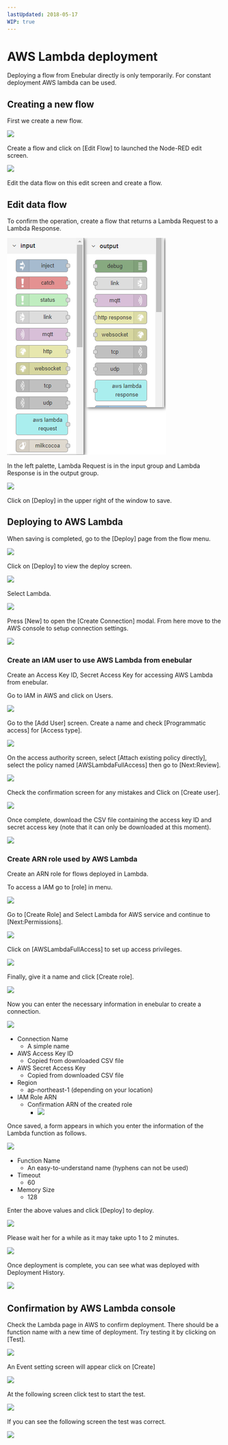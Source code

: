 ```yaml
---
lastUpdated: 2018-05-17
WIP: true
---
```


# AWS Lambda deployment

Deploying a flow from Enebular directly is only temporarily. 
For constant deployment AWS lambda can be used. 

## Creating a new flow

First we create a new flow. 

![](https://i.gyazo.com/43daa8adfa160e0db4723a6cb62ec6aa.png)

Create a flow and click on [Edit Flow] to launched the Node-RED edit screen. 

![](https://i.gyazo.com/53824241d584d099aa810e6b3cbab645.png)

Edit the data flow on this edit screen and create a flow.

## Edit data flow

To confirm the operation, create a flow that returns a Lambda Request to a Lambda Response.

![image](../../../_asset/images/Deploy/DeployFlow/lambda/deploy-deployflow-lambda_03.png)

In the left palette, Lambda Request is in the input group and Lambda Response is in the output group. 

![](https://i.gyazo.com/b474a682aefc4cef62650b0e883f354c.png)

Click on [Deploy] in the upper right of the window to save.

## Deploying to AWS Lambda 

When saving is completed, go to the [Deploy] page from the flow menu.

![](https://i.gyazo.com/6d8611cac4c92473225ebfca7ded8c57.png)

Click on [Deploy] to view the deploy screen.

![](https://i.gyazo.com/88e68c4779864cf8c6f24f6262575e4b.png)

Select Lambda.

![](https://i.gyazo.com/edc9714f15afec8911f67f31cf7141bd.png)

Press [New] to open the [Create Connection] modal.
From here move to the AWS console to setup connection settings.

![](https://i.gyazo.com/3478881bcdb98b1319141df71eed2dd8.png)

### Create an IAM user to use AWS Lambda from enebular

Create an Access Key ID, Secret Access Key for accessing AWS Lambda from enebular.

Go to IAM in AWS and click on Users.

![](https://i.gyazo.com/a36079814c6663851f0c93b82b1ea589.png)

Go to the [Add User] screen.
Create a name and check [Programmatic access] for [Access type].

![](https://i.gyazo.com/6280a25da09312e3bbbef9bae5eedd0d.png)

On the access authority screen, select [Attach existing policy directly], select the policy named [AWSLambdaFullAccess] then go to [Next:Review].

![](https://i.gyazo.com/913d013b1a9f32b0f6a2698e5a12ec32.png)

Check the confirmation screen for any mistakes and Click on [Create user].

![](https://i.gyazo.com/f54408921e545524629b666da55fccff.png)

Once complete, download the CSV file containing the access key ID and secret access key (note that it can only be downloaded at this moment).

![](https://i.gyazo.com/7d99dbaf67c0c9faf1b9de4c50adabd9.png)

### Create ARN role used by AWS Lambda

Create an ARN role for flows deployed in Lambda.

To access a IAM  go to [role] in menu.

![](https://i.gyazo.com/b5286ed7c5c0f7a80ab4375f87c0ff2b.png)

Go to [Create Role] and Select Lambda for AWS service and continue to [Next:Permissions].

![](https://i.gyazo.com/85435143d5fea6b3e90805de5cd4c388.png)

Click on [AWSLambdaFullAccess] to set up access privileges. 

![](https://i.gyazo.com/e1a69b8bb472eb97011523b140856b4a.png)

Finally, give it a name and click [Create role].

![](https://i.gyazo.com/c6264921396b43008c6a0a87002ceaf0.png)

Now you can enter the necessary information in enebular to create a connection.

![](https://i.gyazo.com/bb59cf50a2ae8726bd03f2a4d2f8437a.png)

* Connection Name
    * A simple name
* AWS Access Key ID
    * Copied from downloaded CSV file
* AWS Secret Access Key
    * Copied from downloaded CSV file
* Region
    * ap-northeast-1 (depending on your location)
* IAM Role ARN
    *  Confirmation ARN of the created role
        * ![](https://i.gyazo.com/a435ff36c4fd877589b9036783780d70.png)

Once saved, a form appears in which you enter the information of the Lambda function as follows.

![](https://i.gyazo.com/d89fd1efd0a174c8b223c1367c9557e6.png)

* Function Name
    * An easy-to-understand name (hyphens can not be used)
* Timeout
    * 60
* Memory Size
    * 128

Enter the above values ​​and click [Deploy] to deploy. 

![](https://i.gyazo.com/1cc9f0b2f920449f42f0911c31ff326d.png)

Please wait her for a while as it may take upto 1 to 2 minutes. 

![](https://i.gyazo.com/34b178154e86ccf151a88351f83db6c6.png)

Once deployment is complete, you can see what was deployed with Deployment History.

![](https://i.gyazo.com/f4d810f405533c474b85d3660156de3e.png)

## Confirmation by AWS Lambda console

Check the Lambda page in AWS to confirm deployment. 
There should be a function name with a new time of deployment. 
Try testing it by clicking on [Test]. 

![](https://i.gyazo.com/32d1a956bcdc491b2357b06b95324ced.png)

An Event setting screen will appear click on [Create]

![](https://i.gyazo.com/531f6e2427313a76b675a23ee3e0ff12.png)

At the following screen click test to start the test.

![](https://i.gyazo.com/e3d0756b594c0aeb4de73568e27b2d0c.png)

If you can see the following screen the test was correct. 

![](https://i.gyazo.com/27ebe0ae26f0f7fb68380508c44f0a25.png)